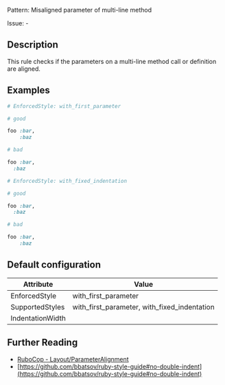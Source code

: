 Pattern: Misaligned parameter of multi-line method

Issue: -

## Description

This rule checks if the parameters on a multi-line method call or definition are aligned.

## Examples

```ruby
# EnforcedStyle: with_first_parameter

# good

foo :bar,
    :baz

# bad

foo :bar,
  :baz
```
```ruby
# EnforcedStyle: with_fixed_indentation

# good

foo :bar,
  :baz

# bad

foo :bar,
    :baz
```

## Default configuration

Attribute | Value
--- | ---
EnforcedStyle | with_first_parameter
SupportedStyles | with_first_parameter, with_fixed_indentation
IndentationWidth |

## Further Reading

* [RuboCop - Layout/ParameterAlignment](https://docs.rubocop.org/rubocop/cops_layout.html#layoutparameteralignment)
* [https://github.com/bbatsov/ruby-style-guide#no-double-indent](https://github.com/bbatsov/ruby-style-guide#no-double-indent)
